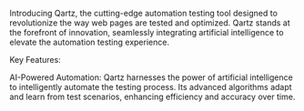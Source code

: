 Introducing Qartz, the cutting-edge automation testing tool designed to revolutionize the way web pages are tested and optimized. Qartz stands at the forefront of innovation, seamlessly integrating artificial intelligence to elevate the automation testing experience.

Key Features:

AI-Powered Automation:
Qartz harnesses the power of artificial intelligence to intelligently automate the testing process. Its advanced algorithms adapt and learn from test scenarios, enhancing efficiency and accuracy over time.
